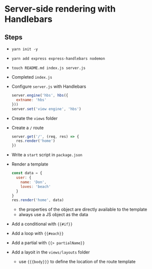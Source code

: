 # Server-side rendering with Handlebars

## Steps

* `yarn init -y`
* `yarn add express express-handlebars nodemon`
* `touch README.md index.js server.js`
* Completed `index.js`
* Configure `server.js` with Handlebars

    ```js
    server.engine('hbs', hbs({
      extname: 'hbs'
    }))
    server.set('view engine', 'hbs')
    ```

* Create the `views` folder
* Create a `/` route

    ```js
    server.get('/', (req, res) => {
      res.render('home')
    })
    ```

* Write a `start` script in `package.json`
* Render a template

    ```js
    const data = {
      user: {
        name: 'Don',
        loves: 'beach'
      }
    }
    res.render('home', data)
    ```

    - the properties of the object are directly available to the template
    - always use a JS object as the data

* Add a conditional with `{{#if}}`
* Add a loop with `{{#each}}`
* Add a partial with `{{> partialName}}`
* Add a layoit in the `views/layouts` folder
  - use `{{{body}}}` to define the location of the route template
